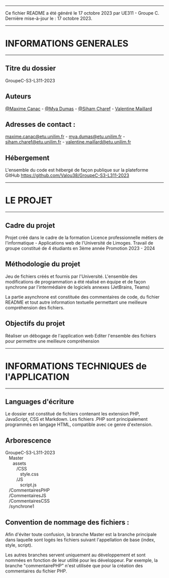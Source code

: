 *****************************************

Ce fichier README a été généré le 17 octobre 2023 par UE311 - Groupe C.
Dernière mise-à-jour le : 17 octobre 2023.

***************************************
# INFORMATIONS GENERALES
***************************************

## Titre du dossier

GroupeC-S3-L311-2023
 
## Auteurs

[@Maxime Canac](https://github.com/MaximeCanac) - 
[@Mya Dumas](https://github.com/MyaDL) - 
[@Siham Charef](https://github.com/SihamWeb) - 
[Valentine Maillard](https://github.com/Valou38)

## Adresses de contact :

maxime.canac@etu.unilim.fr - 
mya.dumas@etu.unilim.fr - 
siham.charef@etu.unilim.fr - 
valentine.maillard@etu.unilim.fr

## Hébergement

L'ensemble du code est hébergé de façon publique sur la plateforme GitHub
https://github.com/Valou38/GroupeC-S3-L311-2023

 

*******************************************
# LE PROJET
*******************************************

## Cadre du projet

Projet créé dans le cadre de la formation Licence professionnelle métiers de l'informatique - Applications web de l'Université de Limoges.
Travail de groupe constitué de 4 étudiants en 3ème année
Promotion 2023 - 2024

## Méthodologie du projet

Jeu de fichiers créés et fournis par l'Université. 
L'ensemble des modifications de programmation a été réalisé en équipe et de façon synchrone par l'intermédiaire de logiciels annexes (JetBrains, Teams)

La partie asynchrone est constituée des commentaires de code, du fichier README et tout autre information textuelle permettant une meilleure compréhension des fichiers. 

## Objectifs du projet

Réaliser un débogage de l'application web
Editer l'ensemble des fichiers pour permettre une meilleure compréhension 


**********************************************
# INFORMATIONS TECHNIQUES de l'APPLICATION
***********************************************

## Languages d'écriture

Le dossier est constitué de fichiers contenant les extension PHP, JavaScript, CSS et Markdown.
Les fichiers .PHP sont principalement programmés en langage HTML, compatible avec ce genre d'extension. 

## Arborescence

GroupeC-S3-L311-2023  \
&nbsp;&nbsp; Master \
&nbsp;&nbsp; &nbsp;&nbsp; assets \
&nbsp;&nbsp; &nbsp;&nbsp; &nbsp;&nbsp; /CSS  \
&nbsp;&nbsp; &nbsp;&nbsp; &nbsp;&nbsp; &nbsp;&nbsp; style.css \
&nbsp;&nbsp; &nbsp;&nbsp; &nbsp;&nbsp; /JS   \
&nbsp;&nbsp; &nbsp;&nbsp; &nbsp;&nbsp; &nbsp;&nbsp; script.js \
&nbsp;&nbsp; /CommentairesPHP \
&nbsp;&nbsp; /CommentairesJS \
&nbsp;&nbsp; /CommentairesCSS \
&nbsp;&nbsp; /synchrone1

## Convention de nommage des fichiers :

Afin d'éviter toute confusion, la branche Master est la branche principale dans laquelle sont logés les fichiers suivant l'appellation de base (index, style, script).

Les autres branches servent uniquement au développement et sont nommées en fonction de leur utilité pour les développeur.
Par exemple, la branche "commentairePHP" n'est utilisée que pour la création des commentaires du fichier PHP.
